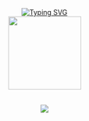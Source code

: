 <div align="center">
<a href="https://git.io/typing-svg"><img src="https://readme-typing-svg.demolab.com?font=Inconsolata&letterSpacing=1px&pause=1000&color=4C24F7&center=true&vCenter=true&width=435&lines=Software+Developer+from+Brazil;Intern+at+%40NewGo+" alt="Typing SVG" /></a>  </div>
<div align="center">
  <a href="https://github.com/jonssond">
  <img height="149em" src="https://github-readme-stats.vercel.app/api/top-langs/?username=jonssond&layout=compact&langs_count=7&theme=tokyonight"/>
</div>
    <br>
    <div align="center">
<p align="center">
  <a href="https://skillicons.dev">
    <img src="https://skillicons.dev/icons?i=ts,js,python,java,react,express,nodejs,spring,mongodb,postgresql,mysql,git,docker&theme=dark" />
  </a>
</p>
</div>



